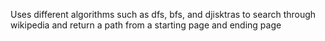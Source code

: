 Uses different algorithms such as dfs, bfs, and djisktras to search through wikipedia and return a path from a starting page and ending page
